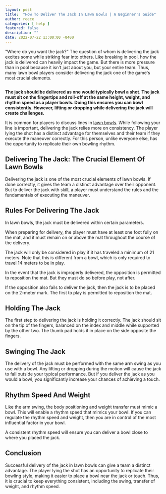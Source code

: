 ```yaml
---
layout: post
title:  "How To Deliver The Jack In Lawn Bowls | A Beginner's Guide"
author: reece
categories: [ help ]
featured: false
description: ""
date: 2022-07-22 13:00:00 -0400
---
```

    

<!-- wp:paragraph -->
<p id="E310" xmlns="http://www.w3.org/1999/xhtml">"Where do you want the jack?" The question of whom is delivering the jack excites some while striking fear into others. Like breaking in pool, how the jack is delivered can heavily impact the game. But there is more pressure than in pool because it isn't just about you, but your entire team. Thus, many lawn bowl players consider delivering the jack one of the game's most crucial elements.</p>
<!-- /wp:paragraph -->

<!-- wp:image {"id":1398,"sizeSlug":"full","linkDestination":"none"} -->
<figure class="wp-block-image size-full"><img src="/img/posts/How-To-Deliver-The-Jack-In-Lawn-Bowls.jpg" alt="" class="wp-image-1398"/></figure>
<!-- /wp:image -->

<!-- wp:paragraph -->
<p id="E320"><strong>The jack should be delivered as one would typically bowl a shot. The jack must sit on the fingertips and roll-off at the same height, weight, and rhythm speed as a player bowls. Doing this ensures you can bowl consistently. However, lifting or dropping while delivering the jack will create challenges.</strong></p>
<!-- /wp:paragraph -->

<!-- wp:paragraph -->
<p id="E330">It is common for players to discuss lines in <a href="https://www.jackhighbowls.com/help/lawn-bowls-rules/" data-type="post" data-id="304">lawn bowls</a>. While following your line is important, delivering the jack relies more on consistency. The player lying the shot has a distinct advantage for themselves and their team if they execute the maneuver correctly. For this person, unlike everyone else, has the opportunity to replicate their own bowling rhythm.</p>
<!-- /wp:paragraph -->

<!-- wp:heading -->
<h2 id="E337">Delivering The Jack: The Crucial Element Of Lawn Bowls</h2>
<!-- /wp:heading -->

<!-- wp:paragraph -->
<p id="E343">Delivering the jack is one of the most crucial elements of lawn bowls. If done correctly, it gives the team a distinct advantage over their opponent. But to deliver the jack with skill, a player must understand the rules and the fundamentals of executing the maneuver.</p>
<!-- /wp:paragraph -->

<!-- wp:heading -->
<h2 id="E351">Rules For Delivering The Jack</h2>
<!-- /wp:heading -->

<!-- wp:paragraph -->
<p id="E357">In lawn bowls, the jack must be delivered within certain parameters.</p>
<!-- /wp:paragraph -->

<!-- wp:paragraph -->
<p id="E363">When preparing for delivery, the player must have at least one foot fully on the mat, and it must remain on or above the mat throughout the course of the delivery.</p>
<!-- /wp:paragraph -->

<!-- wp:paragraph -->
<p id="E369">The jack will only be considered in play if it has traveled a minimum of 21 meters. Note that this is different from a bowl, which is only required to travel 14 meters to be in play.</p>
<!-- /wp:paragraph -->

<!-- wp:paragraph -->
<p id="E377">In the event that the jack is improperly delivered, the opposition is permitted to reposition the mat. But they must do so before play, not after.</p>
<!-- /wp:paragraph -->

<!-- wp:paragraph -->
<p id="E383">If the opposition also fails to deliver the jack, then the jack is to be placed on the 2-meter mark. The first to play is permitted to reposition the mat.</p>
<!-- /wp:paragraph -->

<!-- wp:heading -->
<h2 id="E390">Holding The Jack</h2>
<!-- /wp:heading -->

<!-- wp:paragraph -->
<p id="E396">The first step to delivering the jack is holding it correctly. The jack should sit on the tip of the fingers, balanced on the index and middle while supported by the other two. The thumb pad holds it in place on the side opposite the fingers.</p>
<!-- /wp:paragraph -->

<!-- wp:heading -->
<h2 id="E402">Swinging The Jack</h2>
<!-- /wp:heading -->

<!-- wp:paragraph -->
<p id="E404">The delivery of the jack must be performed with the same arm swing as you use with a bowl. Any lifting or dropping during the motion will cause the jack to fall outside your typical performance. But if you deliver the jack as you would a bowl, you significantly increase your chances of achieving a touch.</p>
<!-- /wp:paragraph -->

<!-- wp:heading -->
<h2 id="E415">Rhythm Speed And Weight</h2>
<!-- /wp:heading -->

<!-- wp:paragraph -->
<p id="E422">Like the arm swing, the body positioning and weight transfer must mimic a bowl. This will enable a rhythm speed that mimics your bowl. If you can regulate the rhythm speed and weight, then you are in control of the most influential factor in your bowl. </p>
<!-- /wp:paragraph -->

<!-- wp:paragraph -->
<p id="E422">A consistent rhythm speed will ensure you can deliver a bowl close to where you placed the jack.</p>
<!-- /wp:paragraph -->

<!-- wp:heading -->
<h2 id="E430">Conclusion</h2>
<!-- /wp:heading -->

<!-- wp:paragraph -->
<p id="E432">Successful delivery of the jack in lawn bowls can give a team a distinct advantage. The player lying the shot has an opportunity to replicate their bowling style, making it easier to place a bowl near the jack or touch. Thus, it is crucial to keep everything consistent, including the swing, transfer of weight, and rhythm speed.</p>
<!-- /wp:paragraph -->
    
